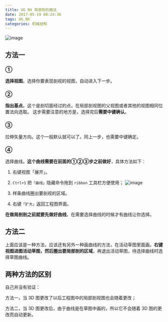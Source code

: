 ```yaml
---
title: UG NX 局部剖的画法
date: 2017-05-19 08:24:36
tags: UG_NX
categories: 机械结构
---
```


![image](http://image.huvjie.com/190221-01_img01.jpg)

<!--more-->
## 方法一

### ①

**选择视图**。选择你要表现剖视的视图，自动进入下一步。

### ②

**指出基点**。这个是剖切面经过的点，在局部剖视图的父视图或者其他的视图相同位置法向选取。
这步需要注意的地方是，选择完后**需要中键确认**。

### ③

拉伸矢量方向。这个一般默认就可以了。同上一步，也需要中键确定。

### ④

选择曲线。**这个曲线需要在前面的①②③步之前做好**，具体方法如下：

1. 右键视图「展开」。
2. `Ctrl+1` 把`「曲线」`隐藏命令拖到 `ribbon` 工具栏方便使用； 
    ![image](http://image.huvjie.com/190221-01_img02.jpg)

3. 样条曲线圈出要剖视的区域。
4. 右键`「扩大」`返回工程图界面。

**在做局剖剖之前就要先做好曲线**，在需要选择曲线的时候才有曲线让你选择。

## 方法二

上面应该是一种方法，应该还有另外一种画曲线的方法，在活动草图里面画。**右键视图进图活动草图，然后圈出要局部剖的区域**，再退出活动草图，待选择曲线时选择草图曲线。



## 两种方法的区别

自己并没有验证：

方法一，当 3D 图更改了以后工程图中的局部剖视图也会随着更改；

方法二，当 3D 图更改后，由于曲线是在草图中画的，所以它不会随着 3D 图的更改而自动更新。